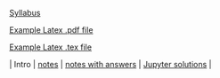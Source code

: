 [Syllabus](pdf/syllabus.pdf) 

[Example Latex .pdf file](pdf/example.pdf)

[Example Latex .tex file](example.tex)

| Intro | [notes](pdf/intro.pdf) | [notes with answers](pdf/intro-answers.pdf) | [Jupyter solutions](https://nbviewer.jupyter.org/github/blanton144/exex/blob/master/docs/notebooks/intro.ipynb) | 
